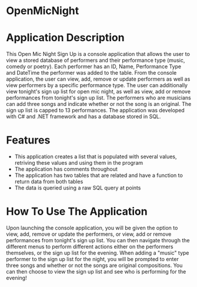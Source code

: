 # OpenMicNight
# Application Description
This Open Mic Night Sign Up is a console application that allows the user to view a stored database of performers and their performance type (music, comedy or poetry). Each performer has an ID, Name, Performance Type and DateTime the performer was added to the table. From the console application, the user can view, add, remove or update performers as well as view performers by a specific performance type. The user can additionally view tonight's sign up list for open mic night, as well as view, add or remove performances from tonight's sign up list. The performers who are musicians can add three songs and indicate whether or not the song is an original. The sign up list is capped to 13 performances. The application was developed with C# and .NET framework and has a database stored in SQL. 
# Features 
- This application creates a list that is populated with several values, retriving these values and using them in the program
- The application has comments throughout 
- The application has two tables that are related and have a function to return data from both tables
- The data is queried using a raw SQL query at points
# How To Use The Application 
Upon launching the console application, you will be given the option to view, add, remove or update the performers, or view, add or remove performances from tonight's sign up list. You can then navigate through the different menus to perform different actions either on the performers themselves, or the sign up list for the evening. When adding a "music" type performer to the sign up list for the night, you will be prompted to enter three songs and whether or not the songs are original compositions. You can then choose to view the sign up list and see who is performing for the evening! 
